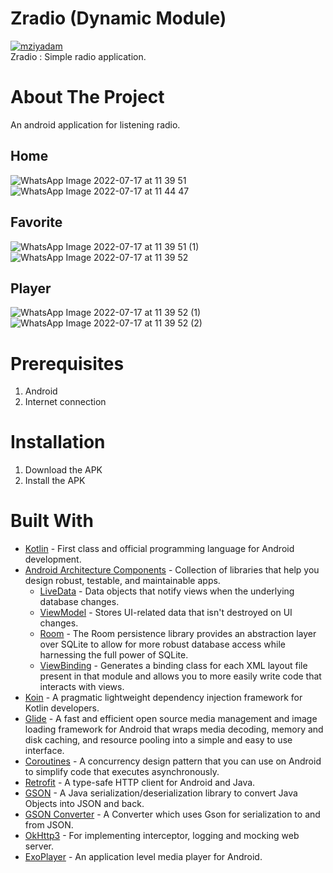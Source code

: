 <!--
<br />
<p align="center">
  <a href="#">
    <img src="https://user-images.githubusercontent.com/64635497/179383549-5726e3d3-1f29-4483-8e50-07dde79c8704.png">
  </a>
</p>
<br>
-->

# Zradio (Dynamic Module)
[![mziyadam](https://circleci.com/gh/mziyadam/ZRadio-dynamic-module.svg?style=svg)](https://circleci.com/gh/mziyadam/ZRadio-dynamic-module)
<br>
Zradio : Simple radio application.

# About The Project
An android application for listening radio.

## Home
![WhatsApp Image 2022-07-17 at 11 39 51](https://user-images.githubusercontent.com/64635497/179384271-0c490f14-bdf5-482e-b599-5ff4f432801e.jpeg)
![WhatsApp Image 2022-07-17 at 11 44 47](https://user-images.githubusercontent.com/64635497/179384289-c37cf63c-db33-4c91-a530-a2931b04ac36.jpeg)

## Favorite
![WhatsApp Image 2022-07-17 at 11 39 51 (1)](https://user-images.githubusercontent.com/64635497/179384293-878108fd-9140-41a3-8304-ad4bd73a54c0.jpeg)
![WhatsApp Image 2022-07-17 at 11 39 52](https://user-images.githubusercontent.com/64635497/179384294-11f28c79-13b1-4db5-ad5e-93ce8dfaecf0.jpeg)

## Player
![WhatsApp Image 2022-07-17 at 11 39 52 (1)](https://user-images.githubusercontent.com/64635497/179384298-b7bfdd69-d641-44a8-bd2d-b6d5b605ce70.jpeg)
![WhatsApp Image 2022-07-17 at 11 39 52 (2)](https://user-images.githubusercontent.com/64635497/179384299-2b77ff2f-aac5-4470-828e-6566d8b078d3.jpeg)

# Prerequisites
1. Android 
2. Internet connection
  
# Installation
1. Download the APK 
2. Install the APK

# Built With
- [Kotlin](https://kotlinlang.org/) - First class and official programming language for Android development.
- [Android Architecture Components](https://developer.android.com/topic/libraries/architecture) - Collection of libraries that help you design robust, testable, and maintainable apps.
  - [LiveData](https://developer.android.com/topic/libraries/architecture/livedata) - Data objects that notify views when the underlying database changes.
  - [ViewModel](https://developer.android.com/topic/libraries/architecture/viewmodel) - Stores UI-related data that isn't destroyed on UI changes.
  - [Room](https://developer.android.com/jetpack/androidx/releases/room) - The Room persistence library provides an abstraction layer over SQLite to allow for more robust database access while harnessing the full power of SQLite.
  - [ViewBinding](https://developer.android.com/topic/libraries/view-binding) - Generates a binding class for each XML layout file present in that module and allows you to more easily write code that interacts with views.
- [Koin](https://github.com/InsertKoinIO/koin) - A pragmatic lightweight dependency injection framework for Kotlin developers. 
- [Glide](https://github.com/bumptech/glide) - A fast and efficient open source media management and image loading framework for Android that wraps media decoding, memory and disk caching, and resource pooling into a simple and easy to use interface.
- [Coroutines](https://developer.android.com/kotlin/coroutines) - A concurrency design pattern that you can use on Android to simplify code that executes asynchronously.
- [Retrofit](https://square.github.io/retrofit/) - A type-safe HTTP client for Android and Java.
- [GSON](https://github.com/google/gson) - A Java serialization/deserialization library to convert Java Objects into JSON and back.
- [GSON Converter](https://github.com/square/retrofit/tree/master/retrofit-converters/gson) - A Converter which uses Gson for serialization to and from JSON.
- [OkHttp3](https://github.com/square/okhttp) -  For implementing interceptor, logging and mocking web server.
- [ExoPlayer](https://github.com/google/ExoPlayer) - An application level media player for Android.
